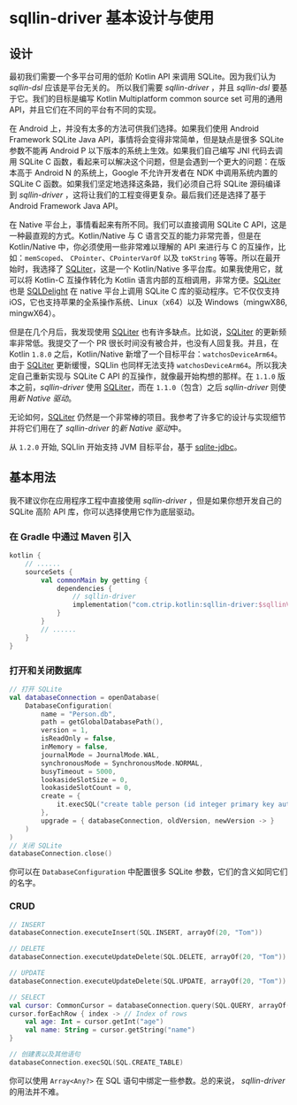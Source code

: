# sqllin-driver 基本设计与使用

## 设计

最初我们需要一个多平台可用的低阶 Kotlin API 来调用 SQLite。因为我们认为 _sqllin-dsl_ 应该是平台无关的。
所以我们需要 _sqllin-driver_ ，并且 _sqllin-dsl_ 要基于它。我们的目标是编写 Kotlin Multiplatform common
source set 可用的通用 API，并且它们在不同的平台有不同的实现。

在 Android 上，并没有太多的方法可供我们选择。如果我们使用 Android Framework SQLite Java
API，事情将会变得非常简单，但是缺点是很多 SQLite 参数不能再 Android P 以下版本的系统上生效。如果我们自己编写
JNI 代码去调用 SQLite C 函数，看起来可以解决这个问题，但是会遇到一个更大的问题：在版本高于 Android N
的系统上，Google 不允许开发者在 NDK 中调用系统内置的 SQLite C 函数。如果我们坚定地选择这条路，我们必须自己将
SQLite 源码编译到 _sqllin-driver_ ，这将让我们的工程变得更复杂。最后我们还是选择了基于 Android Framework Java API。

在 Native 平台上，事情看起来有所不同。我们可以直接调用 SQLite C API，这是一种最直观的方式。Kotlin/Native 与 C
语言交互的能力非常完善，但是在 Kotlin/Native 中，你必须使用一些非常难以理解的 API 来进行与 C 的互操作，比如：`memScoped`、
`CPointer`、`CPointerVarOf` 以及 `toKString` 等等。所以在最开始时，我选择了 [SQLiter](https://github.com/touchlab/SQLiter)，这是一个
Kotlin/Native 多平台库。如果我使用它，就可以将 Kotlin-C 互操作转化为 Kotlin 语言内部的互相调用，非常方便。[SQLiter](https://github.com/touchlab/SQLiter)
也是 [SQLDelight](https://github.com/cashapp/sqldelight) 在 native 平台上调用 SQLite C 库的驱动程序。它不仅仅支持 iOS，它也支持苹果的全系操作系统、Linux（x64）以及
Windows（mingwX86, mingwX64）。

但是在几个月后，我发现使用 [SQLiter](https://github.com/touchlab/SQLiter) 也有许多缺点。比如说，[SQLiter](https://github.com/touchlab/SQLiter) 的更新频率非常低。我提交了一个 PR
很长时间没有被合并，也没有人回复我。并且，在 Kotlin `1.8.0` 之后，Kotlin/Native 新增了一个目标平台：`watchosDeviceArm64`。由于 [SQLiter](https://github.com/touchlab/SQLiter)
更新缓慢，SQLlin 也同样无法支持 `watchosDeviceArm64`。所以我决定自己重新实现与 SQLite C API 的互操作，就像最开始构想的那样。在 `1.1.0` 版本之前，_sqllin-driver_ 使用
[SQLiter](https://github.com/touchlab/SQLiter)，而在 `1.1.0`（包含）之后 _sqllin-driver_ 则使用*新 Native 驱动*。

无论如何，[SQLiter](https://github.com/touchlab/SQLiter) 仍然是一个非常棒的项目。我参考了许多它的设计与实现细节并将它们用在了 _sqllin-driver_ 的*新 Native 驱动*中。

从 `1.2.0` 开始, SQLlin 开始支持 JVM 目标平台，基于 [sqlite-jdbc](https://github.com/xerial/sqlite-jdbc)。

## 基本用法

我不建议你在应用程序工程中直接使用 _sqllin-driver_ ，但是如果你想开发自己的 SQLite 高阶 API 库，你可以选择使用它作为底层驱动。

### 在 Gradle 中通过 Maven 引入

```kotlin
kotlin {
    // ......
    sourceSets {
        val commonMain by getting {
            dependencies {
                // sqllin-driver
                implementation("com.ctrip.kotlin:sqllin-driver:$sqllinVersion")
            }
        }
        // ......
    }
}
```

### 打开和关闭数据库

```kotlin
// 打开 SQLite
val databaseConnection = openDatabase(
    DatabaseConfiguration(
        name = "Person.db",
        path = getGlobalDatabasePath(),
        version = 1,
        isReadOnly = false,
        inMemory = false,
        journalMode = JournalMode.WAL,
        synchronousMode = SynchronousMode.NORMAL,
        busyTimeout = 5000,
        lookasideSlotSize = 0,
        lookasideSlotCount = 0,
        create = {
            it.execSQL("create table person (id integer primary key autoincrement, name text, age integer)")
        },
        upgrade = { databaseConnection, oldVersion, newVersion -> }
    )
)
// 关闭 SQLite
databaseConnection.close()
```

你可以在 `DatabaseConfiguration` 中配置很多 SQLite 参数，它们的含义如同它们的名字。

### CRUD

```kotlin
// INSERT
databaseConnection.executeInsert(SQL.INSERT, arrayOf(20, "Tom"))

// DELETE
databaseConnection.executeUpdateDelete(SQL.DELETE, arrayOf(20, "Tom"))

// UPDATE
databaseConnection.executeUpdateDelete(SQL.UPDATE, arrayOf(20, "Tom"))

// SELECT
val cursor: CommonCursor = databaseConnection.query(SQL.QUERY, arrayOf(20, "Tom"))
cursor.forEachRow { index -> // Index of rows
    val age: Int = cursor.getInt("age")
    val name: String = cursor.getString("name")
}

// 创建表以及其他语句
databaseConnection.execSQL(SQL.CREATE_TABLE)
```

你可以使用 `Array<Any?>` 在 SQL 语句中绑定一些参数。总的来说， _sqllin-driver_ 的用法并不难。